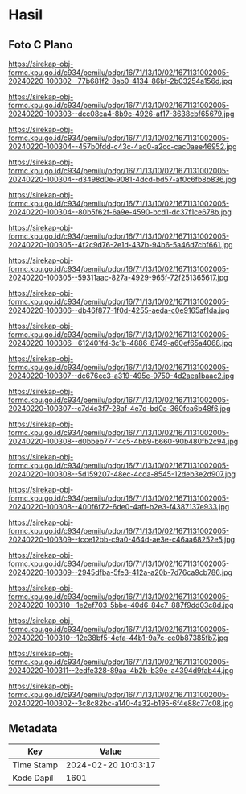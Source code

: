 # Hasil

## Foto C Plano

https://sirekap-obj-formc.kpu.go.id/c934/pemilu/pdpr/16/71/13/10/02/1671131002005-20240220-100302--77b681f2-8ab0-4134-86bf-2b03254a156d.jpg

https://sirekap-obj-formc.kpu.go.id/c934/pemilu/pdpr/16/71/13/10/02/1671131002005-20240220-100303--dcc08ca4-8b9c-4926-af17-3638cbf65679.jpg

https://sirekap-obj-formc.kpu.go.id/c934/pemilu/pdpr/16/71/13/10/02/1671131002005-20240220-100304--457b0fdd-c43c-4ad0-a2cc-cac0aee46952.jpg

https://sirekap-obj-formc.kpu.go.id/c934/pemilu/pdpr/16/71/13/10/02/1671131002005-20240220-100304--d3498d0e-9081-4dcd-bd57-af0c6fb8b836.jpg

https://sirekap-obj-formc.kpu.go.id/c934/pemilu/pdpr/16/71/13/10/02/1671131002005-20240220-100304--80b5f62f-6a9e-4590-bcd1-dc37f1ce678b.jpg

https://sirekap-obj-formc.kpu.go.id/c934/pemilu/pdpr/16/71/13/10/02/1671131002005-20240220-100305--4f2c9d76-2e1d-437b-94b6-5a46d7cbf661.jpg

https://sirekap-obj-formc.kpu.go.id/c934/pemilu/pdpr/16/71/13/10/02/1671131002005-20240220-100305--59311aac-827a-4929-965f-72f251365617.jpg

https://sirekap-obj-formc.kpu.go.id/c934/pemilu/pdpr/16/71/13/10/02/1671131002005-20240220-100306--db46f877-1f0d-4255-aeda-c0e9165af1da.jpg

https://sirekap-obj-formc.kpu.go.id/c934/pemilu/pdpr/16/71/13/10/02/1671131002005-20240220-100306--612401fd-3c1b-4886-8749-a60ef65a4068.jpg

https://sirekap-obj-formc.kpu.go.id/c934/pemilu/pdpr/16/71/13/10/02/1671131002005-20240220-100307--dc676ec3-a319-495e-9750-4d2aea1baac2.jpg

https://sirekap-obj-formc.kpu.go.id/c934/pemilu/pdpr/16/71/13/10/02/1671131002005-20240220-100307--c7d4c3f7-28af-4e7d-bd0a-360fca6b48f6.jpg

https://sirekap-obj-formc.kpu.go.id/c934/pemilu/pdpr/16/71/13/10/02/1671131002005-20240220-100308--d0bbeb77-14c5-4bb9-b660-90b480fb2c94.jpg

https://sirekap-obj-formc.kpu.go.id/c934/pemilu/pdpr/16/71/13/10/02/1671131002005-20240220-100308--5d159207-48ec-4cda-8545-12deb3e2d907.jpg

https://sirekap-obj-formc.kpu.go.id/c934/pemilu/pdpr/16/71/13/10/02/1671131002005-20240220-100308--400f6f72-6de0-4aff-b2e3-f4387137e933.jpg

https://sirekap-obj-formc.kpu.go.id/c934/pemilu/pdpr/16/71/13/10/02/1671131002005-20240220-100309--fcce12bb-c9a0-464d-ae3e-c46aa68252e5.jpg

https://sirekap-obj-formc.kpu.go.id/c934/pemilu/pdpr/16/71/13/10/02/1671131002005-20240220-100309--2945dfba-5fe3-412a-a20b-7d76ca9cb786.jpg

https://sirekap-obj-formc.kpu.go.id/c934/pemilu/pdpr/16/71/13/10/02/1671131002005-20240220-100310--1e2ef703-5bbe-40d6-84c7-887f9dd03c8d.jpg

https://sirekap-obj-formc.kpu.go.id/c934/pemilu/pdpr/16/71/13/10/02/1671131002005-20240220-100310--12e38bf5-4efa-44b1-9a7c-ce0b87385fb7.jpg

https://sirekap-obj-formc.kpu.go.id/c934/pemilu/pdpr/16/71/13/10/02/1671131002005-20240220-100311--2edfe328-89aa-4b2b-b39e-a4394d9fab44.jpg

https://sirekap-obj-formc.kpu.go.id/c934/pemilu/pdpr/16/71/13/10/02/1671131002005-20240220-100302--3c8c82bc-a140-4a32-b195-6f4e88c77c08.jpg


## Metadata

| Key        | Value               |
| ---------- | ------------------- |
| Time Stamp | 2024-02-20 10:03:17 |
| Kode Dapil | 1601                |



